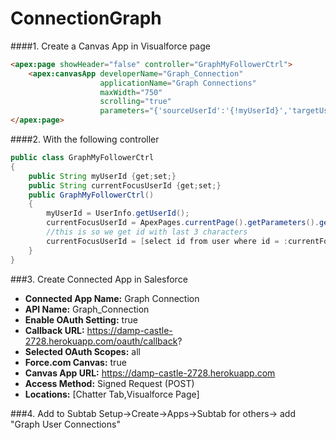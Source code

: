 ConnectionGraph
===============

####1. Create a Canvas App in Visualforce page
```html
<apex:page showHeader="false" controller="GraphMyFollowerCtrl">
    <apex:canvasApp developerName="Graph_Connection" 
    				applicationName="Graph Connections" 
    				maxWidth="750" 
    				scrolling="true"
    				parameters="{'sourceUserId':'{!myUserId}','targetUserId':'{!currentFocusUserId}'}"/>
</apex:page>
```

####2. With the following controller
```java
public class GraphMyFollowerCtrl
{
    public String myUserId {get;set;}
    public String currentFocusUserId {get;set;}
    public GraphMyFollowerCtrl()
    {
        myUserId = UserInfo.getUserId();
        currentFocusUserId = ApexPages.currentPage().getParameters().get('sfdc.userId');
        //this is so we get id with last 3 characters
        currentFocusUserId = [select id from user where id = :currentFocusUserId limit 1].id;
    }
}
```

###3. Create Connected App in Salesforce

- **Connected App Name:** Graph Connection
- **API Name:** Graph_Connection
- **Enable OAuth Setting:** true
- **Callback URL:** https://damp-castle-2728.herokuapp.com/oauth/callback?
- **Selected OAuth Scopes:** all
- **Force.com Canvas:** true
- **Canvas App URL:** https://damp-castle-2728.herokuapp.com
- **Access Method:** Signed Request (POST)
- **Locations:** [Chatter Tab,Visualforce Page]


###4. Add to Subtab
Setup->Create->Apps->Subtab for others-> add "Graph User Connections"
